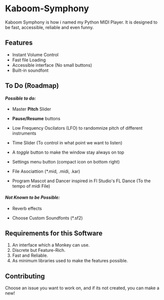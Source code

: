 # Kaboom-Symphony
Kaboom Symphony is how i named my Python MIDI Player. It is designed to be fast, accessible, reliable and even funny. 

## Features

- Instant Volume Control
- Fast file Loading
- Accessible interface (No small buttons)
- Built-in soundfont



## To Do (Roadmap)

#### *Possible to do:*
- Master **Pitch** Slider

- **Pause/Resume** buttons

- Low Frequency Oscilators (LFO) to randomnize pitch of different instruments

- Time Slider (To control in what point we want to listen)

- A *toggle* button to make the window stay always on top

- Settings menu button (compact icon on bottom right)

- File Asociattion (*.mid, .midi, .kar) 

- Program Mascot and Dancer inspired in Fl Studio's FL Dance (To the tempo of midi File)

#### *Not Known to be Possible:*

- Reverb effects

- Choose Custom Soundfonts (*.sf2)


## Requirements for this Software

1. An interface which a Monkey can use.
1. Discrete but Feature-Rich.
1. Fast and Reliable.
1. As minimum libraries used to make the features possible.

## Contributing

Choose an issue you want to work on, and if its not created, you can make a new!

